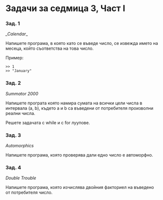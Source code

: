 ﻿# Задачи за седмица 3, Част I

### Зад. 1
*_Calendar*_

Напишете програма, в която като се въведе число, се извежда името на месеца, който
съответства на това число.

Пример:

	>> 1
	>> "January"

### Зад. 2

*_Summator 2000_*

Напишете програта която намира сумата на всички цели числа
в интервала (a, b), където a и b са въведени от потребителя
произволни реални числа.

Решете задачата с while и с for луупове.

### Зад. 3

*_Automorphics_*

Напишете програма, която проверява дали едно число е автоморфно.

### Зад. 4

*_Double Trouble_*

Напишете програма, която изчислява двойния факториел на въведено от потребителя число.
